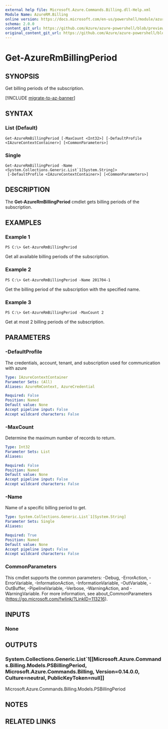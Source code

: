 ```yaml
---
external help file: Microsoft.Azure.Commands.Billing.dll-Help.xml
Module Name: AzureRM.Billing
online version: https://docs.microsoft.com/en-us/powershell/module/azurerm.billing/get-azurermbillingperiod
schema: 2.0.0
content_git_url: https://github.com/Azure/azure-powershell/blob/preview/src/ResourceManager/Billing/Commands.Billing/help/Get-AzureRmBillingPeriod.md
original_content_git_url: https://github.com/Azure/azure-powershell/blob/preview/src/ResourceManager/Billing/Commands.Billing/help/Get-AzureRmBillingPeriod.md
---
```


# Get-AzureRmBillingPeriod

## SYNOPSIS
Get billing periods of the subscription.

[!INCLUDE [migrate-to-az-banner](../../includes/migrate-to-az-banner.md)]

## SYNTAX

### List (Default)
```
Get-AzureRmBillingPeriod [-MaxCount <Int32>] [-DefaultProfile <IAzureContextContainer>] [<CommonParameters>]
```

### Single
```
Get-AzureRmBillingPeriod -Name <System.Collections.Generic.List`1[System.String]>
 [-DefaultProfile <IAzureContextContainer>] [<CommonParameters>]
```

## DESCRIPTION
The **Get-AzureRmBillingPeriod** cmdlet gets billing periods of the subscription.

## EXAMPLES

### Example 1
```
PS C:\> Get-AzureRmBillingPeriod
```

Get all available billing periods of the subscription.

### Example 2
```
PS C:\> Get-AzureRmBillingPeriod -Name 201704-1
```

Get the billing period of the subscription with the specified name.

### Example 3
```
PS C:\> Get-AzureRmBillingPeriod -MaxCount 2
```

Get at most 2 billing periods of the subscription.

## PARAMETERS

### -DefaultProfile
The credentials, account, tenant, and subscription used for communication with azure

```yaml
Type: IAzureContextContainer
Parameter Sets: (All)
Aliases: AzureRmContext, AzureCredential

Required: False
Position: Named
Default value: None
Accept pipeline input: False
Accept wildcard characters: False
```

### -MaxCount
Determine the maximum number of records to return.

```yaml
Type: Int32
Parameter Sets: List
Aliases: 

Required: False
Position: Named
Default value: None
Accept pipeline input: False
Accept wildcard characters: False
```

### -Name
Name of a specific billing period to get.

```yaml
Type: System.Collections.Generic.List`1[System.String]
Parameter Sets: Single
Aliases: 

Required: True
Position: Named
Default value: None
Accept pipeline input: False
Accept wildcard characters: False
```

### CommonParameters
This cmdlet supports the common parameters: -Debug, -ErrorAction, -ErrorVariable, -InformationAction, -InformationVariable, -OutVariable, -OutBuffer, -PipelineVariable, -Verbose, -WarningAction, and -WarningVariable. For more information, see about_CommonParameters (https://go.microsoft.com/fwlink/?LinkID=113216).

## INPUTS

### None

## OUTPUTS

### System.Collections.Generic.List`1[[Microsoft.Azure.Commands.Billing.Models.PSBillingPeriod, Microsoft.Azure.Commands.Billing, Version=0.14.0.0, Culture=neutral, PublicKeyToken=null]]
Microsoft.Azure.Commands.Billing.Models.PSBillingPeriod

## NOTES

## RELATED LINKS

